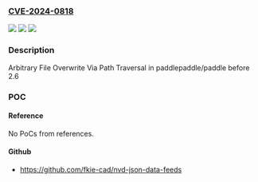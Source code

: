 ### [CVE-2024-0818](https://cve.mitre.org/cgi-bin/cvename.cgi?name=CVE-2024-0818)
![](https://img.shields.io/static/v1?label=Product&message=paddlepaddle%2Fpaddle&color=blue)
![](https://img.shields.io/static/v1?label=Version&message=unspecified%3C%3D%20latest%20&color=brighgreen)
![](https://img.shields.io/static/v1?label=Vulnerability&message=CWE-22%20Improper%20Limitation%20of%20a%20Pathname%20to%20a%20Restricted%20Directory%20('Path%20Traversal')&color=brighgreen)

### Description

Arbitrary File Overwrite Via Path Traversal in paddlepaddle/paddle before 2.6

### POC

#### Reference
No PoCs from references.

#### Github
- https://github.com/fkie-cad/nvd-json-data-feeds

